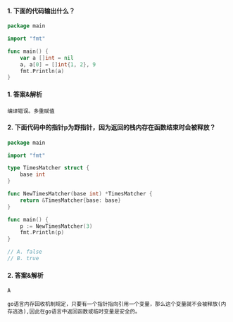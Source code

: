 #### 1. 下面的代码输出什么？

```go
package main

import "fmt"

func main() {
	var a []int = nil
	a, a[0] = []int{1, 2}, 9
	fmt.Println(a)
}
```

#### 1. 答案&解析

```text
编译错误。多重赋值
```

#### 2. 下面代码中的指针p为野指针，因为返回的栈内存在函数结束时会被释放？

```go
package main

import "fmt"

type TimesMatcher struct {
	base int
}

func NewTimesMatcher(base int) *TimesMatcher {
	return &TimesMatcher{base: base}
}

func main() {
	p := NewTimesMatcher(3)
	fmt.Println(p)
}

// A. false
// B. true
```

#### 2. 答案&解析

```text
A

go语言内存回收机制规定，只要有一个指针指向引用一个变量，那么这个变量就不会被释放(内存逃逸),因此在go语言中返回函数或临时变量是安全的。
```
